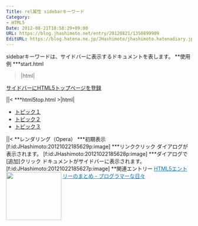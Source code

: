 ```yaml
---
Title: rel属性 sidebarキーワード
Category:
- HTML5
Date: 2012-08-21T18:58:29+09:00
URL: https://blog.jhashimoto.net/entry/20120821/1350899909
EditURL: https://blog.hatena.ne.jp/JHashimoto/jhashimoto.hatenadiary.jp/atom/entry/12921228815717255877
---
```


sidebarキーワードは、サイドバーに表示するドキュメントを表します。
**使用例
***start.html
>|html|
<!DOCTYPE html>
<html lang="ja">
<head>
<title>Hello! HTML5</title>
<meta charset="UTF-8">
</head>
<body>
<p><a href="./html5top.html" rel="sidebar">サイドバーにHTML5トップページを登録</a></p>
</body>
||<
***html5top.html
>|html|
<!DOCTYPE html>
<html lang="ja">
<head>
<title>Hello! HTML5></title>
<meta charset="UTF-8">
</head>
<body>
<ul>
<li><a href="./hoge.example1.html">トピック１</a></li>
<li><a href="./hoge.example2.html">トピック２</a></li>
<li><a href="./hoge.example3.html">トピック３</a></li>
</ul>
</body>
||<
**レンダリング（Opera）
***初期表示
[f:id:JHashimoto:20121022185629p:image]
***リンククリック
ダイアログが表示されます。
[f:id:JHashimoto:20121022185628p:image]
***ダイアログで[追加]クリック
ドキュメントがサイドバーに表示されます。
[f:id:JHashimoto:20121022185627p:image]
**関連エントリー
<a href="http://d.hatena.ne.jp/JHashimoto/20120518/1337642816" target="_blank" rel="nofollow"><img class="alignleft" align="left" border="0" src="http://capture.heartrails.com/150x130/shadow?http://d.hatena.ne.jp/JHashimoto/20120518/1337642816" alt="" width="150" height="130" /></a><a style="color:#0070C5;" href="http://d.hatena.ne.jp/JHashimoto/20120518/1337642816" target="_blank" rel="nofollow">HTML5エントリーのまとめ - プログラマーな日々</a><a href="http://b.hatena.ne.jp/entry/http://d.hatena.ne.jp/JHashimoto/20120518/1337642816" target="_blank"><img border="0" src="http://b.hatena.ne.jp/entry/image/http://d.hatena.ne.jp/JHashimoto/20120518/1337642816" alt="" /></a><br style="clear:both;" />
